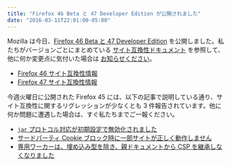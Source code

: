```yaml
---
title: "Firefox 46 Beta と 47 Developer Edition が公開されました"
date: "2016-03-11T22:01:00-05:00"
---
```

Mozilla は今日、[Firefox 46 Beta と 47 Developer Edition](https://www.mozilla.org/firefox/channel/) を公開しました。私たちがバージョンごとにまとめている [サイト互換性ドキュメント](https://www.fxsitecompat.com/ja/docs/) を参照して、他に何か変更点に気付いた場合は [お知らせください](https://www.fxsitecompat.com/ja/contribute/)。

* [Firefox 46 サイト互換性情報](https://www.fxsitecompat.com/ja/versions/46/)
* [Firefox 47 サイト互換性情報](https://www.fxsitecompat.com/ja/versions/47/)

今週火曜日に公開された Firefox 45 には、以下の記事で説明している通り、サイト互換性に関するリグレッションが少なくとも 3 件報告されています。他に何か問題に遭遇した場合は、すぐ私たちまでご一報ください。

* [`jar` プロトコル対応が初期設定で無効化されました](https://www.fxsitecompat.com/ja/docs/2015/jar-protocol-support-has-been-disabled-by-default/)
* [サードパーティ Cookie ブロック時に一部サイトが正しく動作しません](https://www.fxsitecompat.com/ja/docs/2016/some-sites-are-broken-when-third-party-cookies-are-blocked/)
* [専用ワーカーは、埋め込み型を除き、親ドキュメントから CSP を継承しなくなりました](https://www.fxsitecompat.com/ja/docs/2016/dedicated-workers-no-longer-inherit-csp-from-parent-document-unless-embedded/)
